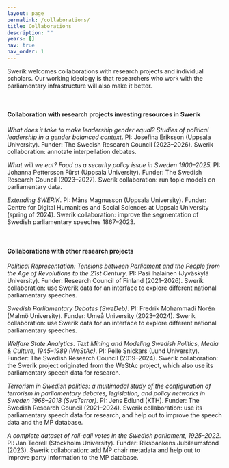 ```yaml
---
layout: page
permalink: /collaborations/
title: Collaborations
description: ""
years: []
nav: true
nav_order: 1
---
```


Swerik welcomes collaborations with research projects and individual scholars. Our working ideology is that researchers who work with the parliamentary infrastructure will also make it better.

<br>

#### Collaboration with research projects investing resources in Swerik

_What does it take to make leadership gender equal? Studies of political leadership in a gender balanced context_. PI: Josefina Eriksson (Uppsala University). Funder: The Swedish Research Council (2023–2026). Swerik collaboration: annotate interpellation debates.

_What will we eat? Food as a security policy issue in Sweden 1900–2025._ PI: Johanna Pettersson Fürst (Uppsala University). Funder: The Swedish Research Council (2023–2027). Swerik collaboration: run topic models on parliamentary data.

_Extending SWERIK_. PI: Måns Magnusson (Uppsala University). Funder: Centre for Digital Humanities and Social Sciences at Uppsala University (spring of 2024). Swerik collaboration: improve the segmentation of Swedish parliamentary speeches 1867–2023.

<br>

#### Collaborations with other research projects

_Political Representation: Tensions between Parliament and the People from the Age of Revolutions to the 21st Century_. PI: Pasi Ihalainen (Jyväskylä University). Funder: Research Council of Finland (2021–2026). Swerik collaboration: use Swerik data for an interface to explore different national parliamentary speeches.

_Swedish Parliamentary Debates (SweDeb)_. PI: Fredrik Mohammadi Norén (Malmö University). Funder: Umeå University (2023–2024). Swerik collaboration: use Swerik data for an interface to explore different national parliamentary speeches.

_Welfare State Analytics. Text Mining and Modeling Swedish Politics, Media & Culture, 1945–1989 (WeStAc)_. PI: Pelle Snickars (Lund University). Funder: The Swedish Research Council (2019–2024). Swerik collaboration: the Swerik project originated from the WeStAc project, which also use its parliamentary speech data for research.

_Terrorism in Swedish politics: a multimodal study of the configuration of terrorism in parliamentary debates, legislation, and policy networks in Sweden 1968–2018 (SweTerror)_. PI: Jens Edlund (KTH). Funder: The Swedish Research Council (2021–2024). Swerik collaboration: use its parliamentary speech data for research, and help out to improve the speech data and the MP database.

_A complete dataset of roll-call votes in the Swedish parliament, 1925–2022_. PI: Jan Teorell (Stockholm University). Funder: Riksbankens Jubileumsfond (2023). Swerik collaboration: add MP chair metadata and help out to improve party information to the MP database.